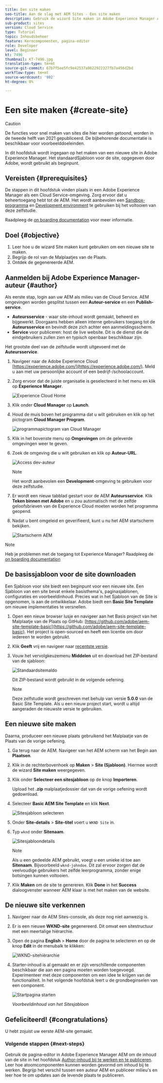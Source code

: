 ```yaml
---
title: Een site maken
seo-title: Aan de slag met AEM Sites - Een site maken
description: Gebruik de wizard Site maken in Adobe Experience Manager AEM om een nieuwe website te genereren. Het standaardSjabloon voor site dat door Adobe wordt verschaft, wordt gebruikt als beginpunt voor de nieuwe site.
sub-product: sites
version: Cloud Service
type: Tutorial
topic: Inhoudsbeheer
feature: Kerncomponenten, pagina-editor
role: Developer
level: Beginner
kt: 7496
thumbnail: KT-7496.jpg
translation-type: tm+mt
source-git-commit: 67b7f5ee5fc9e42537a9622922327fb7a456d2bd
workflow-type: tm+mt
source-wordcount: '902'
ht-degree: 0%

---
```



# Een site maken {#create-site}

>[!CAUTION]
>
> De functies voor snel maken van sites die hier worden getoond, worden in de tweede helft van 2021 gepubliceerd. De bijbehorende documentatie is beschikbaar voor voorbeelddoeleinden.

In dit hoofdstuk wordt ingegaan op het maken van een nieuwe site in Adobe Experience Manager. Het standaardSjabloon voor de site, opgegeven door Adobe, wordt gebruikt als beginpunt.

## Vereisten {#prerequisites}

De stappen in dit hoofdstuk vinden plaats in een Adobe Experience Manager als een Cloud Service-omgeving. Zorg ervoor dat u beheertoegang hebt tot de AEM. Het wordt aanbevolen een [Sandbox-programma](https://experienceleague.adobe.com/docs/experience-manager-cloud-service/onboarding/getting-access/sandbox-programs/introduction-sandbox-programs.html) en [Development environment](https://experienceleague.adobe.com/docs/experience-manager-cloud-service/implementing/using-cloud-manager/manage-environments.html) te gebruiken bij het voltooien van deze zelfstudie.

Raadpleeg de [on boarding documentation](https://experienceleague.adobe.com/docs/experience-manager-cloud-service/onboarding/home.html) voor meer informatie.

## Doel {#objective}

1. Leer hoe u de wizard Site maken kunt gebruiken om een nieuwe site te maken.
1. Begrijp de rol van de Malplaatjes van de Plaats.
1. Ontdek de gegenereerde AEM.

## Aanmelden bij Adobe Experience Manager-auteur {#author}

Als eerste stap, login aan uw AEM als milieu van de Cloud Service. AEM omgevingen worden gesplitst tussen een **Auteur-service** en een **Publish-service**.

* **Auteursservice**  - waar site-inhoud wordt gemaakt, beheerd en bijgewerkt. Doorgaans hebben alleen interne gebruikers toegang tot de **Auteursservice** en bevindt deze zich achter een aanmeldingsscherm.
* **Service**  voor publiceren: host de live website. Dit is de dienst die de eindgebruikers zullen zien en typisch openbaar beschikbaar zijn.

Het grootste deel van de zelfstudie wordt uitgevoerd met de **Auteursservice**.

1. Navigeer naar de Adobe Experience Cloud [https://experience.adobe.com/](https://experience.adobe.com/). Meld u aan met uw persoonlijke account of een bedrijf-/schoolaccount.
1. Zorg ervoor dat de juiste organisatie is geselecteerd in het menu en klik op **Experience Manager**.

   ![Experience Cloud Home](assets/create-site/experience-cloud-home-screen.png)

1. Klik onder **Cloud Manager** op **Launch**.
1. Houd de muis boven het programma dat u wilt gebruiken en klik op het pictogram **Cloud Manager Program**.

   ![programmapictogram van Cloud Manager](assets/create-site/cloud-manager-program-icon.png)

1. Klik in het bovenste menu op **Omgevingen** om de geleverde omgevingen weer te geven.

1. Zoek de omgeving die u wilt gebruiken en klik op **Auteur-URL**.

   ![Access dev-auteur](assets/create-site/access-dev-environment.png)

   >[!NOTE]
   >
   >Het wordt aanbevolen een **Development**-omgeving te gebruiken voor deze zelfstudie.

1. Er wordt een nieuw tabblad gestart voor de AEM **Auteursservice**. Klik **Teken binnen met Adobe** en u zou automatisch met de zelfde geloofsbrieven van de Experience Cloud moeten worden het programma geopend.

1. Nadat u bent omgeleid en geverifieerd, kunt u nu het AEM startscherm bekijken.

   ![Startscherm AEM](assets/create-site/aem-start-screen.png)

>[!NOTE]
>
> Heb je problemen met de toegang tot Experience Manager? Raadpleeg de [on boarding documentation](https://experienceleague.adobe.com/docs/experience-manager-cloud-service/onboarding/home.html)

## De basissjabloon voor de site downloaden

Een Sjabloon voor site biedt een beginpunt voor een nieuwe site. Een Sjabloon van een site bevat enkele basisthema&#39;s, paginasjablonen, configuraties en voorbeeldinhoud. Precies wat in het Sjabloon van de Site is opgenomen, is aan de ontwikkelaar. Adobe biedt een **Basic Site Template** om nieuwe implementaties te versnellen.

1. Open een nieuw browser lusje en navigeer aan het Basis project van het Malplaatje van de Plaats op GitHub: [https://github.com/adobe/aem-site-template-basic](https://github.com/adobe/aem-site-template-basic). Het project is open-sourced en heeft een licentie om door iedereen te worden gebruikt.
1. Klik **Geeft** vrij en navigeer naar [recentste versie](https://github.com/adobe/aem-site-template-basic/releases/latest).
1. Vouw het vervolgkeuzemenu **Middelen** uit en download het ZIP-bestand van de sjabloon:

   ![Standaardsitemaldo](assets/create-site/template-basic-zip-file.png)

   Dit ZIP-bestand wordt gebruikt in de volgende oefening.

   >[!NOTE]
   >
   > Deze zelfstudie wordt geschreven met behulp van versie **5.0.0** van de Basic Site Template. Als u een nieuw project start, wordt u altijd aangeraden de nieuwste versie te gebruiken.

## Een nieuwe site maken

Daarna, produceer een nieuwe plaats gebruikend het Malplaatje van de Plaats van de vorige oefening.

1. Ga terug naar de AEM. Navigeer van het AEM scherm van het Begin aan **Plaatsen**.
1. Klik in de rechterbovenhoek op **Maken** > **Site (Sjabloon)**. Hiermee wordt de wizard **Site maken** weergegeven.
1. Klik onder **Selecteer een sitesjabloon** op de knop **Importeren**.

   Upload het **.zip** malplaatjedossier dat van de vorige oefening wordt gedownload.

1. Selecteer **Basic AEM Site Template** en klik **Next**.

   ![Sitesjabloon selecteren](assets/create-site/select-site-template.png)

1. Onder **Site-details** > **Site-titel** voert u `WKND Site` in.
1. Typ `wknd` onder **Sitenaam**.

   ![Sitesjabloondetails](assets/create-site/site-template-details.png)

   >[!NOTE]
   >
   > Als u een gedeelde AEM gebruikt, voegt u een unieke id toe aan **Sitenaam**. Bijvoorbeeld `wknd-johndoe`. Dit zal ervoor zorgen dat de veelvoudige gebruikers het zelfde leerprogramma, zonder enige botsingen kunnen voltooien.

1. Klik **Maken** om de site te genereren. Klik **Done** in het **Success** dialoogvenster wanneer AEM klaar is met het maken van de website.

## De nieuwe site verkennen

1. Navigeer naar de AEM Sites-console, als deze nog niet aanwezig is.
1. Er is een nieuwe **WKND-site** gegenereerd. Dit omvat een sitestructuur met een meertalige hiërarchie.
1. Open de pagina **English** > **Home** door de pagina te selecteren en op de knop **Edit** in de menubalk te klikken:

   ![WKND-sitehiërarchie](assets/create-site/wknd-site-starter-hierarchy.png)

1. Starter-inhoud is al gemaakt en er zijn verschillende componenten beschikbaar die aan een pagina moeten worden toegevoegd. Experimenteer met deze componenten om een idee te krijgen van de functionaliteit. In het volgende hoofdstuk leert u de grondbeginselen van een component.

   ![Startpagina starten](assets/create-site/start-home-page.png)

   *Voorbeeldinhoud van het Sitesjabloon*

## Gefeliciteerd! {#congratulations}

U hebt zojuist uw eerste AEM-site gemaakt.

### Volgende stappen {#next-steps}

Gebruik de pagina-editor in Adobe Experience Manager AEM om de inhoud van de site in het hoofdstuk [Author-inhoud bij te werken en te publiceren](author-content-publish.md). Leer hoe atoomcomponenten kunnen worden gevormd om inhoud bij te werken. Begrijp het verschil tussen een auteur AEM en publiceer milieu&#39;s en leer hoe te om updates aan de levende plaats te publiceren.

